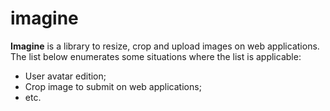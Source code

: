 # imagine

**Imagine** is a library to resize, crop and upload images on web applications. The list below enumerates some situations where the list is applicable:

* User avatar edition;
* Crop image to submit on web applications;
* etc.
